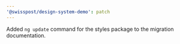 ```yaml
---
'@swisspost/design-system-demo': patch
---
```


Added `ng update` command for the styles package to the migration documentation.
